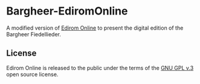 # Bargheer-EdiromOnline

A modified version of 
[Edirom Online](https://github.com/Edirom/Edirom-Online) to present the digital edition of the Bargheer Fiedellieder.

## License

Edirom Online is released to the public under the terms of the [GNU GPL v.3](http://www.gnu.org/copyleft/gpl.html) open source license.